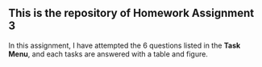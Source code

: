 ## This is the repository of Homework Assignment 3

In this assignment, I have attempted the 6 questions listed in  the __Task Menu__, and each tasks are answered with a table and figure. 
